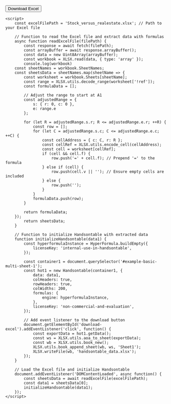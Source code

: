 <html lang="en">
<head>
    <meta charset="UTF-8">
    <meta name="viewport" content="width=device-width, initial-scale=1.0">
    <title>To Buy or To Rent</title>
    <script src="https://cdn.jsdelivr.net/npm/handsontable/dist/handsontable.full.min.js"></script>
    <script src="https://cdn.jsdelivr.net/npm/hyperformula/dist/hyperformula.full.min.js"></script>
    <script src="https://cdnjs.cloudflare.com/ajax/libs/xlsx/0.16.9/xlsx.full.min.js"></script>
    <link rel="stylesheet" href="https://cdn.jsdelivr.net/npm/handsontable/dist/handsontable.full.min.css">
</head>
<body>
    <div id="example-basic-multi-sheet-1"></div>
    <button id="download-excel">Download Excel</button>

    <script>
        const excelFilePath = 'Stock_versus_realestate.xlsx'; // Path to your Excel file

        // Function to read the Excel file and extract data with formulas
        async function readExcelFile(filePath) {
            const response = await fetch(filePath);
            const arrayBuffer = await response.arrayBuffer();
            const data = new Uint8Array(arrayBuffer);
            const workbook = XLSX.read(data, { type: 'array' });
            console.log(workbook)
        const sheetNames = workbook.SheetNames;
        const sheetsData = sheetNames.map(sheetName => {
            const worksheet = workbook.Sheets[sheetName];
            const range = XLSX.utils.decode_range(worksheet['!ref']);
            const formulaData = [];

            // Adjust the range to start at A1
            const adjustedRange = {
                s: { r: 0, c: 0 },
                e: range.e
            };

            for (let R = adjustedRange.s.r; R <= adjustedRange.e.r; ++R) {
                const row = [];
                for (let C = adjustedRange.s.c; C <= adjustedRange.e.c; ++C) {
                    const cellAddress = { c: C, r: R };
                    const cellRef = XLSX.utils.encode_cell(cellAddress);
                    const cell = worksheet[cellRef];
                    if (cell && cell.f) {
                        row.push('=' + cell.f); // Prepend '=' to the formula
                    } else if (cell) {
                        row.push(cell.v || ''); // Ensure empty cells are included
                    } else {
                        row.push('');
                    }
                }
                formulaData.push(row);
            }

            return formulaData;
        });
            return sheetsData;
        }

        // Function to initialize Handsontable with extracted data
        function initializeHandsontable(data1) {
            const hyperformulaInstance = HyperFormula.buildEmpty({
                licenseKey: 'internal-use-in-handsontable',
            });

            const container1 = document.querySelector('#example-basic-multi-sheet-1');
            const hot1 = new Handsontable(container1, {
                data: data1,
                colHeaders: true,
                rowHeaders: true,
                colWidths: 200,
                formulas: {
                    engine: hyperformulaInstance,
                },
                licenseKey: 'non-commercial-and-evaluation',
            });

            // Add event listener to the download button
            document.getElementById('download-excel').addEventListener('click', function() {
                const exportData = hot1.getData();
                const ws = XLSX.utils.aoa_to_sheet(exportData);
                const wb = XLSX.utils.book_new();
                XLSX.utils.book_append_sheet(wb, ws, 'Sheet1');
                XLSX.writeFile(wb, 'handsontable_data.xlsx');
            });
        }

        // Load the Excel file and initialize Handsontable
        document.addEventListener('DOMContentLoaded', async function() {
            const sheetsData = await readExcelFile(excelFilePath);
            const data1 = sheetsData[0];
            initializeHandsontable(data1);
        });
    </script>
</body>
</html>